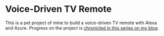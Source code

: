 # Voice-Driven TV Remote

This is a pet project of mine to build a voice-driven TV remote with Alexa and Azure. Progress on the project is [chronicled in this series on my blog](https://gregshackles.com/tag/remote/).